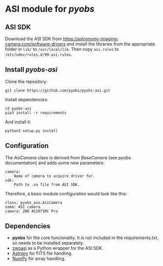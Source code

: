 ASI module for *pyobs*
======================

ASI SDK
-------
Download the ASI SDK from https://astronomy-imaging-camera.com/software-drivers and install the libraries from the
appropriate folder in `lib/` to `/usr/local/lib`. Then copy `asi.rules` to `/etc/udev/rules.d/99-asi.rules`.


Install *pyobs-asi*
-------------------
Clone the repository:

    git clone https://github.com/pyobs/pyobs-asi.git


Install dependencies:

    cd pyobs-asi
    pip3 install -r requirements
        
And install it:

    python3 setup.py install


Configuration
-------------
The *AsiCamera* class is derived from *BaseCamera* (see *pyobs* documentation) and adds some new parameters:

    camera:
        Name of camera to acquire driver for.
    sdk:
        Path to .so file from ASI SDK.

Therefore, a basic module configuration would look like this:

    class: pyobs_aso.AsiCamera
    name: ASI camera
    camera: ZWO ASI071MC Pro

Dependencies
------------
* **pyobs** for the core funcionality. It is not included in the *requirements.txt*, so needs to be installed 
  separately.
* [zwoasi](https://github.com/stevemarple/python-zwoasi/) as a Python wrapper for the ASI SDK.
* [Astropy](http://www.astropy.org/) for FITS file handling.
* [NumPy](http://www.numpy.org/) for array handling.
